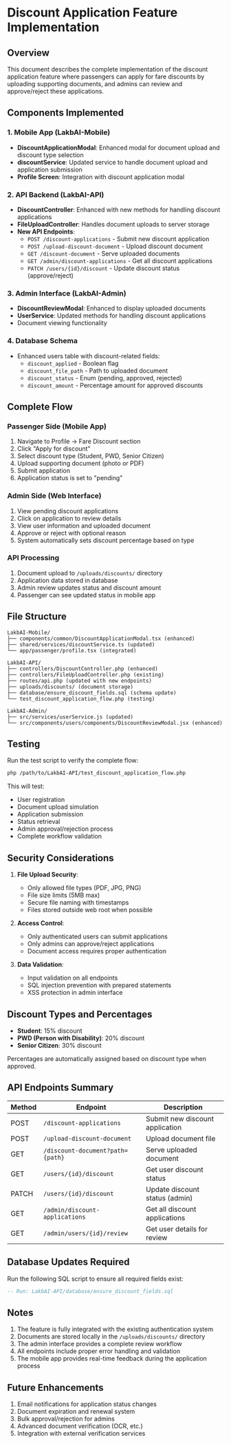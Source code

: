 # Discount Application Feature Implementation

## Overview
This document describes the complete implementation of the discount application feature where passengers can apply for fare discounts by uploading supporting documents, and admins can review and approve/reject these applications.

## Components Implemented

### 1. Mobile App (LakbAI-Mobile)
- **DiscountApplicationModal**: Enhanced modal for document upload and discount type selection
- **discountService**: Updated service to handle document upload and application submission
- **Profile Screen**: Integration with discount application modal

### 2. API Backend (LakbAI-API)
- **DiscountController**: Enhanced with new methods for handling discount applications
- **FileUploadController**: Handles document uploads to server storage
- **New API Endpoints**:
  - `POST /discount-applications` - Submit new discount application
  - `POST /upload-discount-document` - Upload discount document
  - `GET /discount-document` - Serve uploaded documents
  - `GET /admin/discount-applications` - Get all discount applications
  - `PATCH /users/{id}/discount` - Update discount status (approve/reject)

### 3. Admin Interface (LakbAI-Admin)
- **DiscountReviewModal**: Enhanced to display uploaded documents
- **UserService**: Updated methods for handling discount applications
- Document viewing functionality

### 4. Database Schema
- Enhanced users table with discount-related fields:
  - `discount_applied` - Boolean flag
  - `discount_file_path` - Path to uploaded document
  - `discount_status` - Enum (pending, approved, rejected)
  - `discount_amount` - Percentage amount for approved discounts

## Complete Flow

### Passenger Side (Mobile App)
1. Navigate to Profile → Fare Discount section
2. Click "Apply for discount"
3. Select discount type (Student, PWD, Senior Citizen)
4. Upload supporting document (photo or PDF)
5. Submit application
6. Application status is set to "pending"

### Admin Side (Web Interface)
1. View pending discount applications
2. Click on application to review details
3. View user information and uploaded document
4. Approve or reject with optional reason
5. System automatically sets discount percentage based on type

### API Processing
1. Document upload to `/uploads/discounts/` directory
2. Application data stored in database
3. Admin review updates status and discount amount
4. Passenger can see updated status in mobile app

## File Structure

```
LakbAI-Mobile/
├── components/common/DiscountApplicationModal.tsx (enhanced)
├── shared/services/discountService.ts (updated)
└── app/passenger/profile.tsx (integrated)

LakbAI-API/
├── controllers/DiscountController.php (enhanced)
├── controllers/FileUploadController.php (existing)
├── routes/api.php (updated with new endpoints)
├── uploads/discounts/ (document storage)
├── database/ensure_discount_fields.sql (schema update)
└── test_discount_application_flow.php (testing)

LakbAI-Admin/
├── src/services/userService.js (updated)
└── src/components/users/components/DiscountReviewModal.jsx (enhanced)
```

## Testing

Run the test script to verify the complete flow:
```bash
php /path/to/LakbAI-API/test_discount_application_flow.php
```

This will test:
- User registration
- Document upload simulation
- Application submission
- Status retrieval
- Admin approval/rejection process
- Complete workflow validation

## Security Considerations

1. **File Upload Security**:
   - Only allowed file types (PDF, JPG, PNG)
   - File size limits (5MB max)
   - Secure file naming with timestamps
   - Files stored outside web root when possible

2. **Access Control**:
   - Only authenticated users can submit applications
   - Only admins can approve/reject applications
   - Document access requires proper authentication

3. **Data Validation**:
   - Input validation on all endpoints
   - SQL injection prevention with prepared statements
   - XSS protection in admin interface

## Discount Types and Percentages

- **Student**: 15% discount
- **PWD (Person with Disability)**: 20% discount  
- **Senior Citizen**: 30% discount

Percentages are automatically assigned based on discount type when approved.

## API Endpoints Summary

| Method | Endpoint | Description |
|--------|----------|-------------|
| POST | `/discount-applications` | Submit new discount application |
| POST | `/upload-discount-document` | Upload document file |
| GET | `/discount-document?path={path}` | Serve uploaded document |
| GET | `/users/{id}/discount` | Get user discount status |
| PATCH | `/users/{id}/discount` | Update discount status (admin) |
| GET | `/admin/discount-applications` | Get all discount applications |
| GET | `/admin/users/{id}/review` | Get user details for review |

## Database Updates Required

Run the following SQL script to ensure all required fields exist:
```sql
-- Run: LakbAI-API/database/ensure_discount_fields.sql
```

## Notes

1. The feature is fully integrated with the existing authentication system
2. Documents are stored locally in the `/uploads/discounts/` directory
3. The admin interface provides a complete review workflow
4. All endpoints include proper error handling and validation
5. The mobile app provides real-time feedback during the application process

## Future Enhancements

1. Email notifications for application status changes
2. Document expiration and renewal system
3. Bulk approval/rejection for admins
4. Advanced document verification (OCR, etc.)
5. Integration with external verification services
